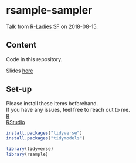 # rsample-sampler  
Talk from [R-Ladies SF](https://www.meetup.com/rladies-san-francisco/events/253354301/) on 2018-08-15.  


## Content  


Code in this repository.  

Slides [here](https://speakerdeck.com/statsfan/rsample-sampler)



## Set-up   

Please install these items beforehand.  
If you have any issues, feel free to reach out to me.   
[R](https://cran.rstudio.com)  
[RStudio](https://www.rstudio.com/products/rstudio/download/)	

```R
install.packages("tidyverse")
install.packages("tidymodels")

library(tidyverse)
library(rsample)
```
